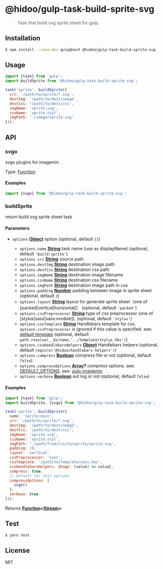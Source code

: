 # @hidoo/gulp-task-build-sprite-svg

> Task that build svg sprite sheet for gulp.

## Installation

```sh
$ npm install --save-dev gulp@next @hidoo/gulp-task-build-sprite-svg
```

## Usage

```js
import {task} from 'gulp';
import buildSprite from '@hidoo/gulp-task-build-sprite-svg';

task('sprite', buildSprite({
  src: '/path/to/sprite/*.svg',
  destImg: '/path/to/dest/image',
  destCss: '/path/to/dest/css',
  imgName: 'sprite.svg',
  cssName: 'sprite.styl',
  imgPath: './image/sprite.svg'
}));
```

## API

<!-- Generated by documentation.js. Update this documentation by updating the source code. -->

### svgo

svgo plugins for imagemin

Type: [Function](https://developer.mozilla.org/docs/Web/JavaScript/Reference/Statements/function)

#### Examples

```javascript
import {svgo} from '@hidoo/gulp-task-build-sprite-svg';
```

### buildSprite

return build svg sprite sheet task

#### Parameters

*   `options` **[Object](https://developer.mozilla.org/docs/Web/JavaScript/Reference/Global_Objects/Object)** option (optional, default `{}`)

    *   `options.name` **[String](https://developer.mozilla.org/docs/Web/JavaScript/Reference/Global_Objects/String)** task name (use as displayName) (optional, default `'build:sprite'`)
    *   `options.src` **[String](https://developer.mozilla.org/docs/Web/JavaScript/Reference/Global_Objects/String)** source path
    *   `options.destImg` **[String](https://developer.mozilla.org/docs/Web/JavaScript/Reference/Global_Objects/String)** destination image path
    *   `options.destCss` **[String](https://developer.mozilla.org/docs/Web/JavaScript/Reference/Global_Objects/String)** destination css path
    *   `options.imgName` **[String](https://developer.mozilla.org/docs/Web/JavaScript/Reference/Global_Objects/String)** destination image filename
    *   `options.cssName` **[String](https://developer.mozilla.org/docs/Web/JavaScript/Reference/Global_Objects/String)** destination css filename
    *   `options.imgPath` **[String](https://developer.mozilla.org/docs/Web/JavaScript/Reference/Global_Objects/String)** destination image path in css
    *   `options.padding` **[Number](https://developer.mozilla.org/docs/Web/JavaScript/Reference/Global_Objects/Number)** padding between image in sprite sheet (optional, default `2`)
    *   `options.layout` **[String](https://developer.mozilla.org/docs/Web/JavaScript/Reference/Global_Objects/String)** layout for generate sprite sheet（one of \[packed|vertical|horizontal]） (optional, default `'packed'`)
    *   `options.cssPreprocessor` **[String](https://developer.mozilla.org/docs/Web/JavaScript/Reference/Global_Objects/String)** type of css preprocessor (one of \[stylus|sass|sass:module]). (optional, default `'stylus'`)
    *   `options.cssTemplate` **[String](https://developer.mozilla.org/docs/Web/JavaScript/Reference/Global_Objects/String)** Handlebars template for css.
        `options.cssPreprocessor` is ignored if this value is specified.
        see: [default template](./template/stylus.hbs) (optional, default `path.resolve(__dirname,'../template/stylus.hbs')`)
    *   `options.cssHandlebarsHelpers` **[Object](https://developer.mozilla.org/docs/Web/JavaScript/Reference/Global_Objects/Object)** Handlebars helpers (optional, default `require('@hidoo/handlebars-helpers')`)
    *   `options.compress` **[Boolean](https://developer.mozilla.org/docs/Web/JavaScript/Reference/Global_Objects/Boolean)** compress file or not (optional, default `false`)
    *   `options.compressOptions` **[Array](https://developer.mozilla.org/docs/Web/JavaScript/Reference/Global_Objects/Array)?** compress options.
        see: [DEFAULT_OPTIONS](./src/index.js).
        see: [gulp-imagemin](https://www.npmjs.com/package/gulp-imagemin)
    *   `options.verbose` **[Boolean](https://developer.mozilla.org/docs/Web/JavaScript/Reference/Global_Objects/Boolean)** out log or not (optional, default `false`)

#### Examples

```javascript
import {task} from 'gulp';
import buildSprite, {svgo} from '@hidoo/gulp-task-build-sprite-svg';

task('sprite', buildSprite({
  name: 'sprite:main',
  src: '/path/to/sprite/*.svg',
  destImg: '/path/to/dest/image',
  destCss: '/path/to/dest/css',
  imgName: 'sprite.svg',
  cssName: 'sprite.styl',
  imgPath: './path/from/css/to/sprite/sprite.svg',
  padding: 10,
  layout: 'vertical',
  cssPreprocessor: 'sass',
  cssTemplate: '/path/to/template/sass.hbs',
  cssHandlebarsHelpers: {hoge: (value) => value},
  compress: true,
  // Default for this options
  compressOptions: [
    svgo()
  ],
  verbose: true
}));
```

Returns **[Function](https://developer.mozilla.org/docs/Web/JavaScript/Reference/Statements/function)<[Stream](https://nodejs.org/api/stream.html)>** 

## Test

```sh
$ yarn test
```

## License

MIT
